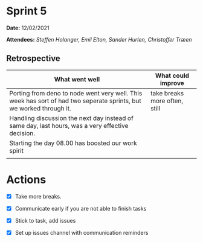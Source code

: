 
# Sprint 5

**Date:** 12/02/2021

**Attendees:** *Steffen Holanger, Emil Elton, Sander Hurlen, Christoffer Træen*

## Retrospective

| What went well                                               | What could improve            |
| ------------------------------------------------------------ | ----------------------------- |
| Porting from deno to node went very well. This week has sort of had two seperate sprints, but we worked through it. | take breaks more often, still |
| Handling discussion the next day instead of same day, last hours, was a very effective decision. |                               |
| Starting the day 08.00 has boosted our work spirit           |                               |
|                                                              |                               |

# Actions

- [x] Take more breaks.
- [x] Communicate early if you are not able to finish tasks
- [x] Stick to task, add issues
- [x] Set up issues channel with communication reminders

